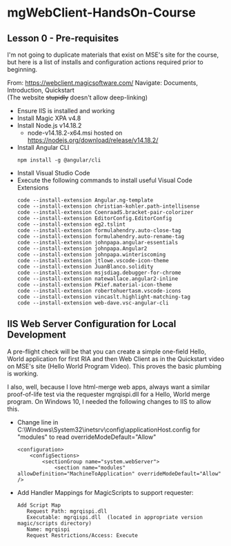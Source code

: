# mgWebClient-HandsOn-Course
## Lesson 0 - Pre-requisites

I'm not going to duplicate materials that exist on MSE's site for the course, but here is a list of installs and configuration actions required prior to beginning.

From: https://webclient.magicsoftware.com/ 
Navigate: Documents, Introduction, Quickstart<br/>
(The website ~~stupidly~~ doesn't allow deep-linking)

- Ensure IIS is installed and working
- Install Magic XPA v4.8
- Install Node.js v14.18.2
  - node-v14.18.2-x64.msi hosted on https://nodejs.org/download/release/v14.18.2/
- Install Angular CLI
    ```
    npm install -g @angular/cli
    ```
- Install Visual Studio Code 
- Execute the following commands to install useful Visual Code Extensions
    ```
    code --install-extension Angular.ng-template
    code --install-extension christian-kohler.path-intellisense
    code --install-extension CoenraadS.bracket-pair-colorizer
    code --install-extension EditorConfig.EditorConfig
    code --install-extension eg2.tslint
    code --install-extension formulahendry.auto-close-tag
    code --install-extension formulahendry.auto-rename-tag
    code --install-extension johnpapa.angular-essentials
    code --install-extension johnpapa.Angular2
    code --install-extension johnpapa.winteriscoming
    code --install-extension jtlowe.vscode-icon-theme
    code --install-extension JuanBlanco.solidity
    code --install-extension msjsdiag.debugger-for-chrome
    code --install-extension natewallace.angular2-inline
    code --install-extension PKief.material-icon-theme
    code --install-extension robertohuertasm.vscode-icons
    code --install-extension vincaslt.highlight-matching-tag
    code --install-extension web-dave.vsc-angular-cli
    ```
## IIS Web Server Configuration for Local Development

A pre-flight check will be that you can create a simple one-field Hello, World application for first RIA and then Web Client as in the Quickstart video on MSE's site (Hello World Program Video). This proves the basic plumbing is working.

I also, well, because I love html-merge web apps, always want a similar proof-of-life test via the requester mgrqispi.dll for a Hello, World merge program. On Windows 10, I needed the following changes to IIS to allow this.

- Change line in C:\Windows\System32\inetsrv\config\applicationHost.config for "modules" to read overrideModeDefault="Allow"

   
    ```
    <configuration>
        <configSections>
            <sectionGroup name="system.webServer">
                <section name="modules" allowDefinition="MachineToApplication" overrideModeDefault="Allow" />
    ```

- Add Handler Mappings for MagicScripts to support requester:

    ```
    Add Script Map
       Request Path: mgrqispi.dll
       Executable: mgrqispi.dll  (located in appropriate version magic/scripts directory)
       Name: mgrqispi
       Request Restrictions/Access: Execute
    ``` 